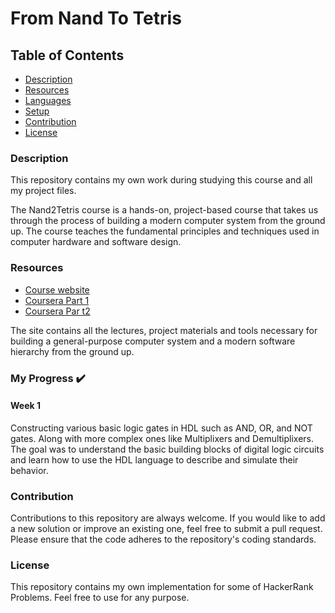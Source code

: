 # From Nand To Tetris

## Table of Contents
- [Description](#Description)
- [Resources](#Resources)
- [Languages](#Languages)
- [Setup](#Setup)
- [Contribution](#Contribution)
- [License](#License)

### Description
This repository contains my own work during studying this course and all my project files.

The Nand2Tetris course is a hands-on, project-based course that takes us through the process of building a modern computer system from the ground up. The course teaches the fundamental principles and techniques used in computer hardware and software design.

### Resources

* [Course website](http://nand2tetris.org)
* [Coursera Part 1](https://www.coursera.org/learn/build-a-computer)
* [Coursera Par t2](https://www.coursera.org/learn/nand2tetris2)

The site contains all the lectures, project materials and tools necessary for building a general-purpose computer system and a modern software hierarchy from the ground up.

### My Progress ✔️
#### Week 1

Constructing various basic logic gates in HDL such as AND, OR, and NOT gates. Along with more complex ones like Multiplixers and Demultiplixers. The goal was to understand the basic building blocks of digital logic circuits and learn how to use the HDL language to describe and simulate their behavior.

### Contribution
Contributions to this repository are always welcome. If you would like to add a new solution or improve an existing one, feel free to submit a pull request. Please ensure that the code adheres to the repository's coding standards.

### License
This repository contains my own implementation for some of HackerRank Problems. Feel free to use for any purpose.

